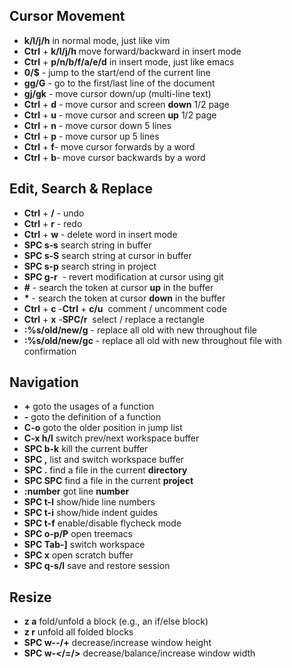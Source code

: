 ## Cursor Movement
* **k/l/j/h** in normal mode, just like vim
* **Ctrl** + **k/l/j/h** move forward/backward in insert mode
* **Ctrl** + **p/n/b/f/a/e/d** in insert mode, just like emacs
* **0/$** - jump to the start/end of the current line
* **gg/G** - go to the first/last line of the document
* **gj/gk** - move cursor down/up (multi-line text)
* **Ctrl** + **d** - move cursor and screen **down** 1/2 page
* **Ctrl** + **u** - move cursor and screen **up** 1/2 page
* **Ctrl** + **n** - move cursor down 5 lines
* **Ctrl** + **p** - move cursor up 5 lines
* **Ctrl** + **f**- move cursor forwards by a word
* **Ctrl** + **b**- move cursor backwards by a word

## Edit, Search & Replace
* **Ctrl** + **/** - undo
* **Ctrl** + **r** - redo
* **Ctrl** + **w** - delete word in insert mode
* **SPC s-s** search string in buffer
* **SPC s-S** search string at cursor in buffer
* **SPC s-p** search string in project
* **SPC g-r**  - revert modification at cursor using git
* **#** - search the token at cursor **up** in the buffer
* <b>*</b> - search the token at cursor **down** in the buffer
* **Ctrl** + **c** -**Ctrl** + **c/u**  comment / uncomment code
* **Ctrl** + **x** -**SPC/r**  select / replace a rectangle
* **:%s/old/new/g** - replace all old with new throughout file
* **:%s/old/new/gc** - replace all old with new throughout file with confirmation

## Navigation
* **+** goto the usages of a function
* **-** goto the definition of a function
* **C-o** goto the older position in jump list
* **C-x h/l** switch prev/next workspace buffer
* **SPC b-k** kill the current buffer
* **SPC ,** list and switch workspace buffer
* **SPC .** find a file in the current **directory**
* **SPC SPC** find a file in the current **project**
* **:number** got line **number**
* **SPC t-l** show/hide line numbers
* **SPC t-i** show/hide indent guides
* **SPC t-f** enable/disable flycheck mode
* **SPC o-p/P** open treemacs
* **SPC Tab-]** switch workspace
* **SPC x** open scratch buffer
* **SPC q-s/l** save and restore session

## Resize
* **z a** fold/unfold a block (e.g., an if/else block)
* **z r** unfold all folded blocks
* **SPC w--/+** decrease/increase window height
* **SPC w-</=/>** decrease/balance/increase window width
